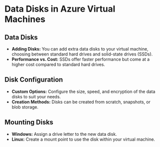 # Data Disks in Azure Virtual Machines

## Data Disks

- **Adding Disks:** You can add extra data disks to your virtual machine, choosing between standard hard drives and solid-state drives (SSDs).
- **Performance vs. Cost:** SSDs offer faster performance but come at a higher cost compared to standard hard drives.

## Disk Configuration

- **Custom Options:** Configure the size, speed, and encryption of the data disks to suit your needs.
- **Creation Methods:** Disks can be created from scratch, snapshots, or blob storage.

## Mounting Disks

- **Windows:** Assign a drive letter to the new data disk.
- **Linux:** Create a mount point to use the disk within your virtual machine.
